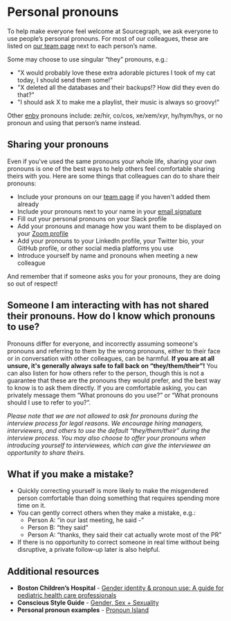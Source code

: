 # Personal pronouns

To help make everyone feel welcome at Sourcegraph, we ask everyone to use people’s personal pronouns. For most of our colleagues, these are listed on [our team page](../../team/index.md) next to each person’s name.

Some may choose to use singular “they” pronouns, e.g.:

- "X would probably love these extra adorable pictures I took of my cat today, I should send them some!"
- "X deleted all the databases and their backups!? How did they even do that?"
- "I should ask X to make me a playlist, their music is always so groovy!"

Other [enby](https://www.dictionary.com/e/gender-sexuality/enby/) pronouns include: ze/hir, co/cos, xe/xem/xyr, hy/hym/hys, or no pronoun and using that person’s name instead.

## Sharing your pronouns

Even if you've used the same pronouns your whole life, sharing your own pronouns is one of the best ways to help others feel comfortable sharing theirs with you. Here are some things that colleagues can do to share their pronouns:

- Include your pronouns on our [team page](../../team/index.md) if you haven't added them already
- Include your pronouns next to your name in your [email signature](../communication/index.md#getting-nice-email-signatures)
- Fill out your personal pronouns on your Slack profile
- Add your pronouns and manage how you want them to be displayed on your [Zoom profile](https://blog.zoom.us/zoom-pronoun-sharing/)
- Add your pronouns to your LinkedIn profile, your Twitter bio, your GitHub profile, or other social media platforms you use
- Introduce yourself by name and pronouns when meeting a new colleague

And remember that if someone asks you for your pronouns, they are doing so out of respect!

## Someone I am interacting with has not shared their pronouns. How do I know which pronouns to use?

Pronouns differ for everyone, and incorrectly assuming someone's pronouns and referring to them by the wrong pronouns, either to their face or in conversation with other colleagues, can be harmful. **If you are at all unsure, it's generally always safe to fall back on “they/them/their”!** You can also listen for how others refer to the person, though this is not a guarantee that these are the pronouns they would prefer, and the best way to know is to ask them directly. If you are comfortable asking, you can privately message them “What pronouns do you use?” or “What pronouns should I use to refer to you?”.

_Please note that we are not allowed to ask for pronouns during the interview process for legal reasons. We encourage hiring managers, interviewers, and others to use the default “they/them/their” during the interview process. You may also choose to offer your pronouns when introducing yourself to interviewees, which can give the interviewee an opportunity to share theirs._

## What if you make a mistake?

- Quickly correcting yourself is more likely to make the misgendered person comfortable than doing something that requires spending more time on it.
- You can gently correct others when they make a mistake, e.g.:
  - Person A: “in our last meeting, he said -”
  - Person B: “they said”
  - Person A: “thanks, they said their cat actually wrote most of the PR”
- If there is no opportunity to correct someone in real time without being disruptive, a private follow-up later is also helpful.

## Additional resources

- **Boston Children’s Hospital** - [Gender identity & pronoun use: A guide for pediatric health care professionals](https://notes.childrenshospital.org/clinicians-guide-gender-identity-pronoun-use/)
- **Conscious Style Guide** - [Gender, Sex + Sexuality](https://consciousstyleguide.com/gender-sex-sexuality/)
- **Personal pronoun examples** - [Pronoun Island](http://pronoun.is/)
